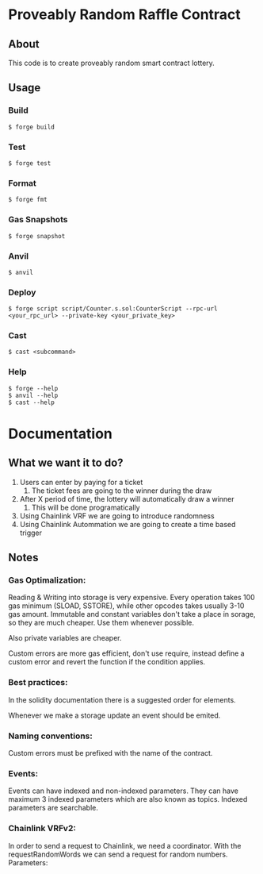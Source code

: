 # Proveably Random Raffle Contract

## About

This code is to create proveably random smart contract lottery.

## Usage

### Build

```shell
$ forge build
```

### Test

```shell
$ forge test
```

### Format

```shell
$ forge fmt
```

### Gas Snapshots

```shell
$ forge snapshot
```

### Anvil

```shell
$ anvil
```

### Deploy

```shell
$ forge script script/Counter.s.sol:CounterScript --rpc-url <your_rpc_url> --private-key <your_private_key>
```

### Cast

```shell
$ cast <subcommand>
```

### Help

```shell
$ forge --help
$ anvil --help
$ cast --help
```

# Documentation

## What we want it to do?

1. Users can enter by paying for a ticket
    1. The ticket fees are going to the winner during the draw
2. After X period of time, the lottery will automatically draw a winner
    1. This will be done programatically
3. Using Chainlink VRF we are going to introduce randomness
4. Using Chainlink Autommation we are going to create a time based trigger

## Notes

### Gas Optimalization:

Reading & Writing into storage is very expensive. Every operation takes 100 gas minimum (SLOAD, SSTORE), while other opcodes takes usually 3-10 gas amount. Immutable and constant variables don't take a place in sorage, so they are much cheaper. Use them whenever possible. 

Also private variables are cheaper.

Custom errors are more gas efficient, don't use require, instead define a custom error and revert the function if the condition applies.

### Best practices:

In the solidity documentation there is a suggested order for elements.

Whenever we make a storage update an event should be emited. 

### Naming conventions:

Custom errors must be prefixed with the name of the contract.

### Events:

Events can have indexed and non-indexed parameters. They can have maximum 3 indexed parameters which are also known as topics. Indexed parameters are searchable.

### Chainlink VRFv2:

In order to send a request to Chainlink, we need a coordinator.
With the requestRandomWords we can send a request for random numbers.
Parameters:
    